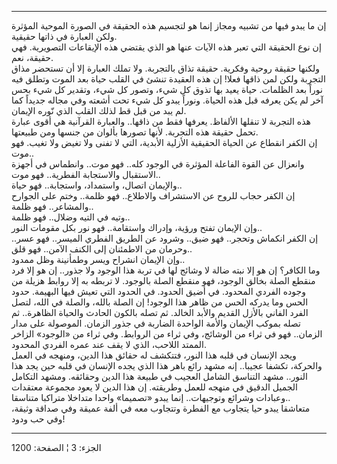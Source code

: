 ------------------------------------------------------------------------

إن ما يبدو فيها من تشبيه ومجاز إنما هو لتجسيم هذه الحقيقة في الصورة
الموحية المؤثرة ولكن العبارة في ذاتها حقيقية.  
إن نوع الحقيقة التي تعبر هذه الآيات عنها هو الذي يقتضي هذه الإيقاعات
التصويرية. فهي حقيقة، نعم.  
ولكنها حقيقة روحية وفكرية. حقيقة تذاق بالتجربة. ولا تملك العبارة إلا أن
تستحضر مذاق التجربة ولكن لمن ذاقها فعلا! إن هذه العقيدة تنشئ في القلب
حياة بعد الموت وتطلق فيه نوراً بعد الظلمات. حياة يعيد بها تذوق كل شيء،
وتصور كل شيء، وتقدير كل شيء بحس آخر لم يكن يعرفه قبل هذه الحياة. ونوراً
يبدو كل شيء تحت أشعته وفي مجاله جديداً كما لم يبد من قبل قط لذلك القلب
الذي نّوره الإيمان.  
هذه التجربة لا تنقلها الألفاظ. يعرفها فقط من ذاقها.. والعبارة القرآنية
هي أقوى عبارة تحمل حقيقة هذه التجربة. لأنها تصورها بألوان من جنسها ومن
طبيعتها.  
إن الكفر انقطاع عن الحياة الحقيقية الأزلية الأبدية، التي لا تفنى ولا
تغيض ولا تغيب. فهو موت..  
وانعزال عن القوة الفاعلة المؤثرة في الوجود كله.. فهو موت.. وانطماس في
أجهزة الاستقبال والاستجابة الفطرية.. فهو موت..  
والإيمان اتصال، واستمداد، واستجابة.. فهو حياة..  
إن الكفر حجاب للروح عن الاستشراف والاطلاع.. فهو ظلمة.. وختم على الجوارح
والمشاعر.. فهو ظلمة..  
وتيه في التيه وضلال.. فهو ظلمة..  
وإن الإيمان تفتح ورؤية، وإدراك واستقامة.. فهو نور بكل مقومات النور..  
إن الكفر انكماش وتحجر.. فهو ضيق.. وشرود عن الطريق الفطري الميسر.. فهو
عسر.. وحرمان من الاطمئنان إلى الكنف الآمن.. فهو قلق..  
وإن الإيمان انشراح ويسر وطمأنينة وظل ممدود..  
وما الكافر؟ إن هو إلا نبته ضالة لا وشائج لها في تربة هذا الوجود ولا
جذور.. إن هو إلا فرد منقطع الصلة بخالق الوجود، فهو منقطع الصلة بالوجود.
لا تربطه به إلا روابط هزيلة من وجوده الفردي المحدود. في أضيق الحدود. في
الحدود التي تعيش فيها البهيمة. حدود الحس وما يدركه الحس من ظاهر هذا
الوجود! إن الصلة بالله، والصلة في الله، لتصل الفرد الفاني بالأزل القديم
والأبد الخالد. ثم تصله بالكون الحادث والحياة الظاهرة.. ثم تصله بموكب
الإيمان والأمة الواحدة الضاربة في جذور الزمان. الموصولة على مدار
الزمان.. فهو في ثراء من الوشائج، وفي ثراء من الروابط. وفي ثراء من
«الوجود» الزاخر الممتد اللاحب، الذي لا يقف عند عمره الفردي المحدود.  
ويجد الإنسان في قلبه هذا النور، فتتكشف له حقائق هذا الدين، ومنهجه في
العمل والحركة، تكشفا عجيبا.. إنه مشهد رائع باهر هذا الذي يجده الإنسان في
قلبه حين يجد هذا النور.. مشهد التناسق الشامل العجيب في طبيعة هذا الدين
وحقائقه. ومشهد التكامل الجميل الدقيق في منهجه للعمل وطريقته. إن هذا
الدين لا يعود مجموعة معتقدات وعبادات وشرائع وتوجيهات.. إنما يبدو
«تصميما» واحدا متداخلا متراكبا متناسقا..  
متعاشقا يبدو حيا يتجاوب مع الفطرة وتتجاوب معه في ألفة عميقة وفي صداقة
وثيقة، وفي حب ودود!

------------------------------------------------------------------------

الجزء: 3 ¦ الصفحة: 1200
